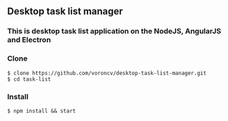 ## Desktop task list manager
### This is desktop task list application on the NodeJS, AngularJS and Electron
### Clone
```
$ clone https://github.com/voroncv/desktop-task-list-manager.git
$ cd task-list
```
### Install
```
$ npm install && start
```
